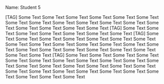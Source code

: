 Name: Student 5

[TAG]
Some Text Some Text Some Text Some Text Some Text Some Text Some Text Some Text Some Text Some Text Some Text Some Text Some Text Some Text Some Text Some Text Some Text 
[TAG]
Some Text Some Text Some Text Some Text Some Text Some Text Some Text 
[TAG]
Some Text Some Text Some Text Some Text Some Text Some Text Some Text Some Text Some Text Some Text Some Text Some Text Some Text Some Text Some Text Some Text Some Text Some Text Some Text Some Text Some Text Some Text 
[TAG]
Some Text Some Text Some Text Some Text Some Text Some Text Some Text Some Text Some Text Some Text Some Text Some Text Some Text Some Text Some Text Some Text Some Text Some Text Some Text Some Text Some Text Some Text Some Text Some Text Some Text Some Text Some Text 